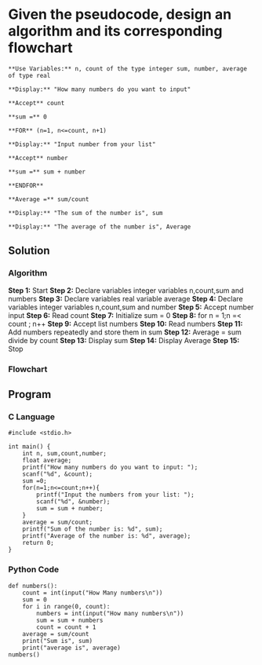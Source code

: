# Given the pseudocode, design an algorithm and its corresponding flowchart

    **Use Variables:** n, count of the type integer sum, number, average of type real

    **Display:** "How many numbers do you want to input"

    **Accept** count

    **sum =** 0

    **FOR** (n=1, n<=count, n+1)

    **Display:** "Input number from your list"

    **Accept** number

    **sum =** sum + number

    **ENDFOR** 

    **Average =** sum/count

    **Display:** "The sum of the number is", sum

    **Display:** "The average of the number is", Average

## Solution

### Algorithm

**Step 1:** Start
**Step 2:** Declare variables integer variables n,count,sum and numbers
**Step 3:** Declare variables real variable average
**Step 4:** Declare variables integer variables n,count,sum and number
**Step 5:** Accept number input
**Step 6:** Read count
**Step 7:** Initialize sum = 0
**Step 8:** for n = 1;n =< count ; n++
**Step 9:** Accept list numbers
**Step 10:** Read numbers
**Step 11:** Add numbers repeatedly and store them in sum
**Step 12:** Average = sum divide by count
**Step 13:** Display sum
**Step 14:** Display Average
**Step 15:** Stop

### Flowchart

## Program

### C Language
```text
#include <stdio.h>

int main() {
    int n, sum,count,number;
    float average;
    printf("How many numbers do you want to input: ");
    scanf("%d", &count);
    sum =0;
    for(n=1;n<=count;n++){
        printf("Input the numbers from your list: ");
        scanf("%d", &number);
        sum = sum + number;
    }
    average = sum/count;
    printf("Sum of the number is: %d", sum);
    printf("Average of the number is: %d", average);
    return 0;
}
```

### Python Code
```text
def numbers():
    count = int(input("How Many numbers\n"))
    sum = 0
    for i in range(0, count):
        numbers = int(input("How many numbers\n"))
        sum = sum + numbers
        count = count + 1
    average = sum/count
    print("Sum is", sum)
    print("average is", average)
numbers()
```
